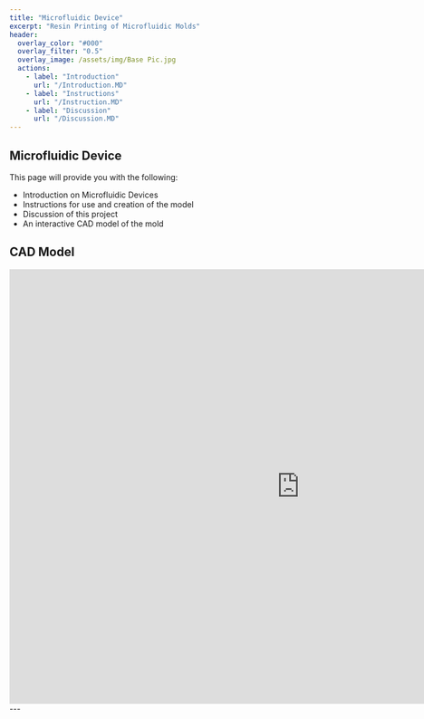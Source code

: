 ```yaml
---
title: "Microfluidic Device"
excerpt: "Resin Printing of Microfluidic Molds" 
header:
  overlay_color: "#000"
  overlay_filter: "0.5"
  overlay_image: /assets/img/Base Pic.jpg  
  actions:
    - label: "Introduction"
      url: "/Introduction.MD"
    - label: "Instructions"
      url: "/Instruction.MD"
    - label: "Discussion"
      url: "/Discussion.MD"
--- 
```


## Microfluidic Device

This page will provide you with the following:
  * Introduction on Microfluidic Devices
  * Instructions for use and creation of the model
  * Discussion of this project
  * An interactive CAD model of the mold

## CAD Model

<iframe src="https://vanderbilt643.autodesk360.com/shares/public/SH286ddQT78850c0d8a4e9cfb891f179a241?mode=embed" width="1024" height="768" allowfullscreen="true" webkitallowfullscreen="true" mozallowfullscreen="true"  frameborder="0"></iframe>
---




